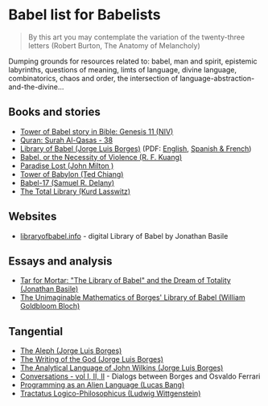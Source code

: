 # Babel list for Babelists

> By this art you may contemplate the variation of the twenty-three letters  (Robert Burton, The Anatomy of Melancholy)

Dumping grounds for resources related to: babel, man and spirit, epistemic labyrinths, questions of meaning, limts of language, divine language, combinatorics, chaos and order, the intersection of language-abstraction-and-the-divine...

## Books and stories
- [Tower of Babel story in Bible: Genesis 11 (NIV)](https://www.biblegateway.com/passage/?search=Genesis%2011%3A1-9&version=NIV)
- [Quran: Surah Al-Qasas - 38](https://quran.com/28?startingVerse=38)
- [Library of Babel (Jorge Luis Borges)](https://en.wikipedia.org/wiki/The_Library_of_Babel) (PDF: [English](https://sites.evergreen.edu/politicalshakespeares/wp-content/uploads/sites/226/2015/12/Borges-The-Library-of-Babel.pdf), [Spanish & French](https://ipt-edu.fr/wp-content/uploads/2023/02/Texte-de-Borges-2.pdf))
- [Babel, or the Necessity of Violence (R. F. Kuang)](https://en.wikipedia.org/wiki/Babel,_or_the_Necessity_of_Violence)
- [Paradise Lost (John Milton )](https://en.wikipedia.org/wiki/Paradise_Lost)
- [Tower of Babylon (Ted Chiang)](https://en.wikipedia.org/wiki/Tower_of_Babylon_(story))
- [Babel-17 (Samuel R. Delany)](https://en.wikipedia.org/wiki/Babel-17)
- [The Total Library (Kurd Lasswitz)](https://gwern.net/doc/borges/1939-borges-thetotallibrary.pdf)

## Websites
- [libraryofbabel.info](https://libraryofbabel.info/) - digital Library of Babel by Jonathan Basile

## Essays and analysis
- [Tar for Mortar: "The Library of Babel" and the Dream of Totality (Jonathan Basile)](https://punctumbooks.com/titles/tar-for-mortar/)
- [The Unimaginable Mathematics of Borges' Library of Babel (William Goldbloom Bloch)](https://en.wikipedia.org/wiki/The_Unimaginable_Mathematics_of_Borges%27_Library_of_Babel)

## Tangential 
- [The Aleph (Jorge Luis Borges)](https://en.wikipedia.org/wiki/The_Aleph_(short_story))
- [The Writing of the God (Jorge Luis Borges)](https://en.wikipedia.org/wiki/The_Writing_of_the_God)
- [The Analytical Language of John Wilkins (Jorge Luis Borges)](https://en.wikipedia.org/wiki/The_Analytical_Language_of_John_Wilkins)
- [Conversations - vol I, II, II](https://seagullbooks.org/products/conversations-volume-1) - Dialogs between Borges and Osvaldo Ferrari
- [Programming as an Alien Language (Lucas Bang)](https://docs.google.com/presentation/d/1HBmEffxoPtXaeP_JfjcE2D5bI9ML8wDjmmLdc9BLUZ4/edit#slide=id.g28e14f673a8_1_0)
- [Tractatus Logico-Philosophicus (Ludwig Wittgenstein)](https://en.wikipedia.org/wiki/Tractatus_Logico-Philosophicus)
